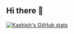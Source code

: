 ## Hi there 👋

[![Kashish's GitHub stats](https://github-readme-stats.vercel.app/api?username=04kash&hide=stars&bg_color=0f0f0f&title_color=00ffe0&text_color=ff00ff&show_icons=true)](https://github.com/04kash/github-readme-stats)

<!--
**04kash/04kash** is a ✨ _special_ ✨ repository because its `README.md` (this file) appears on your GitHub profile.

Here are some ideas to get you started:

- 🔭 I’m currently working on ...
- 🌱 I’m currently learning ...
- 👯 I’m looking to collaborate on ...
- 🤔 I’m looking for help with ...
- 💬 Ask me about ...
- 📫 How to reach me: ...
- 😄 Pronouns: ...
- ⚡ Fun fact: ...
-->
